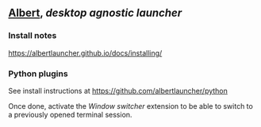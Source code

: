 ## [Albert](https://albertlauncher.github.io/), *desktop agnostic launcher* 

### Install notes

https://albertlauncher.github.io/docs/installing/

### Python plugins

See install instructions at https://github.com/albertlauncher/python

Once done, activate the *Window switcher* extension to be able to switch to a previously opened terminal session.

